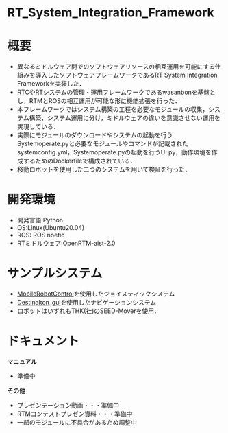# RT_System_Integration_Framework

# 概要
* 異なるミドルウェア間でのソフトウェアリソースの相互運用を可能にする仕組みを導入したソフトウェアフレームワークであるRT System Integration Frameworkを実装した．
* RTCやRTシステムの管理・運用フレームワークであるwasanbonを基盤とし，RTMとROSの相互運用が可能な形に機能拡張を行った．
* 本フレームワークではシステム構築の工程を必要なモジュールの収集，システム構築，システム運用に分け，ミドルウェアの違いを意識させない運用を実現している．
* 実際にモジュールのダウンロードやシステムの起動を行うSystemoperate.pyと必要なモジュールやコマンドが記載されたsystemconfig.yml，Systemoperate.pyの起動を行うUI.py，動作環境を作成するためのDockerfileで構成されている．
* 移動ロボットを使用した二つのシステムを用いて検証を行った．

# 開発環境
* 開発言語:Python
* OS:Linux(Ubuntu20.04)
* ROS: ROS noetic
* RTミドルウェア:OpenRTM-aist-2.0

# サンプルシステム
* [MobileRobotControl](https://github.com/rsdlab/MobileRobotControl.git)を使用したジョイスティックシステム
* [Destinaiton_gui](https://github.com/KatoMisa/Destination_gui.git)を使用したナビゲーションシステム
* ロボットはいずれもTHK(社)のSEED-Moverを使用．

# ドキュメント
**マニュアル**
* 準備中

**その他**
* プレゼンテーション動画・・・準備中
* RTMコンテストプレゼン資料・・・準備中
* 一部のモジュールに不具合があるため調整中

